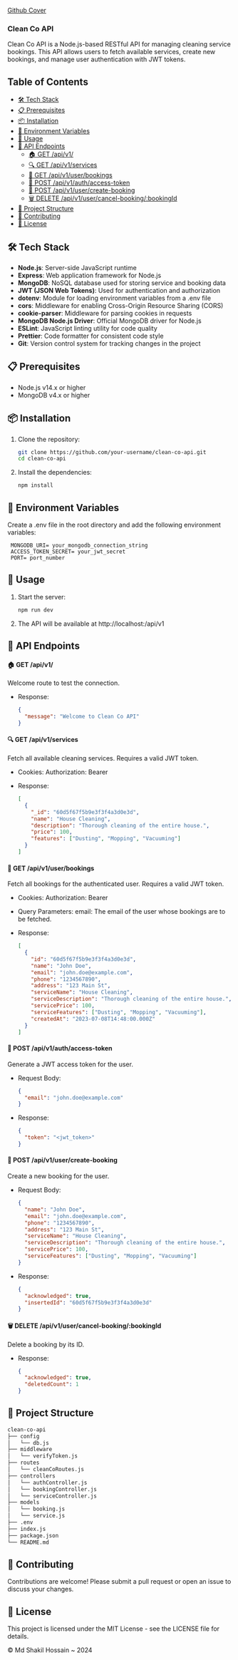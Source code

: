 [Github Cover](/cover.png)

### Clean Co API

Clean Co API is a Node.js-based RESTful API for managing cleaning service bookings. This API allows users to fetch available services, create new bookings, and manage user authentication with JWT tokens.

## Table of Contents

- [🛠️ Tech Stack](#tech-stack)
- [📋 Prerequisites](#prerequisites)
- [📦 Installation](#installation)
- [🔧 Environment Variables](#environment-variables)
- [🚀 Usage](#usage)
- [📡 API Endpoints](#api-endpoints)
  - [🏠 GET /api/v1/](#get-apiv1)
  - [🔍 GET /api/v1/services](#get-apiv1services)
  - [📨 GET /api/v1/user/bookings](#get-apiv1userbookings)
  - [🔑 POST /api/v1/auth/access-token](#post-apiv1authaccess-token)
  - [📝 POST /api/v1/user/create-booking](#post-apiv1usercreate-booking)
  - [🗑️ DELETE /api/v1/user/cancel-booking/:bookingId](#delete-apiv1usercancel-bookingbookingid)
- [📂 Project Structure](#project-structure)
- [🤝 Contributing](#contributing)
- [📜 License](#license)

## 🛠️ Tech Stack

- **Node.js**: Server-side JavaScript runtime
- **Express**: Web application framework for Node.js
- **MongoDB**: NoSQL database used for storing service and booking data
- **JWT (JSON Web Tokens)**: Used for authentication and authorization
- **dotenv**: Module for loading environment variables from a .env file
- **cors**: Middleware for enabling Cross-Origin Resource Sharing (CORS)
- **cookie-parser**: Middleware for parsing cookies in requests
- **MongoDB Node.js Driver**: Official MongoDB driver for Node.js
- **ESLint**: JavaScript linting utility for code quality
- **Prettier**: Code formatter for consistent code style
- **Git**: Version control system for tracking changes in the project


## 📋 Prerequisites

- Node.js v14.x or higher
- MongoDB v4.x or higher

## 📦 Installation

1. Clone the repository:

   ```bash
   git clone https://github.com/your-username/clean-co-api.git
   cd clean-co-api
   ```

2. Install the dependencies:
   ```bash
   npm install
   ```
## 🔧 Environment Variables
 Create a .env file in the root directory and add the following environment variables:

   ```code
    MONGODB_URI= your_mongodb_connection_string
    ACCESS_TOKEN_SECRET= your_jwt_secret
    PORT= port_number
   ```

## 🚀 Usage

1. Start the server:

   ```bash
   npm run dev
   ```

2. The API will be available at http://localhost:<PORT>/api/v1

## 📡 API Endpoints

#### 🏠 GET /api/v1/

Welcome route to test the connection.

- Response:

  ```json
  {
    "message": "Welcome to Clean Co API"
  }
  ```

#### 🔍 GET /api/v1/services

Fetch all available cleaning services. Requires a valid JWT token.

- Cookies:
  Authorization: Bearer <token>

- Response:

  ```json
  [
    {
      "_id": "60d5f67f5b9e3f3f4a3d0e3d",
      "name": "House Cleaning",
      "description": "Thorough cleaning of the entire house.",
      "price": 100,
      "features": ["Dusting", "Mopping", "Vacuuming"]
    }
  ]
  ```

#### 📨 GET /api/v1/user/bookings

Fetch all bookings for the authenticated user. Requires a valid JWT token.

- Cookies:
  Authorization: Bearer <token>

- Query Parameters:
  email: The email of the user whose bookings are to be fetched.

- Response:

  ```json
  [
    {
      "id": "60d5f67f5b9e3f3f4a3d0e3d",
      "name": "John Doe",
      "email": "john.doe@example.com",
      "phone": "1234567890",
      "address": "123 Main St",
      "serviceName": "House Cleaning",
      "serviceDescription": "Thorough cleaning of the entire house.",
      "servicePrice": 100,
      "serviceFeatures": ["Dusting", "Mopping", "Vacuuming"],
      "createdAt": "2023-07-08T14:48:00.000Z"
    }
  ]
  ```

#### 🔑 POST /api/v1/auth/access-token

Generate a JWT access token for the user.

- Request Body:

  ```json
  {
    "email": "john.doe@example.com"
  }
  ```

- Response:
  ```json
  {
    "token": "<jwt_token>"
  }
  ```

#### 📝 POST /api/v1/user/create-booking

Create a new booking for the user.

- Request Body:
  ```json
  {
    "name": "John Doe",
    "email": "john.doe@example.com",
    "phone": "1234567890",
    "address": "123 Main St",
    "serviceName": "House Cleaning",
    "serviceDescription": "Thorough cleaning of the entire house.",
    "servicePrice": 100,
    "serviceFeatures": ["Dusting", "Mopping", "Vacuuming"]
  }
  ```
- Response:

  ```json
  {
    "acknowledged": true,
    "insertedId": "60d5f67f5b9e3f3f4a3d0e3d"
  }
  ```

#### 🗑️ DELETE /api/v1/user/cancel-booking/:bookingId

Delete a booking by its ID.

- Response:
  ```json
  {
    "acknowledged": true,
    "deletedCount": 1
  }
  ```

## 📂 Project Structure
```bash
clean-co-api
├── config
│   └── db.js
├── middleware
│   └── verifyToken.js
├── routes
│   └── cleanCoRoutes.js
├── controllers
│   └── authController.js
│   └── bookingController.js
│   └── serviceController.js
├── models
│   └── booking.js
│   └── service.js
├── .env
├── index.js
├── package.json
└── README.md

```

## 🤝 Contributing
Contributions are welcome! Please submit a pull request or open an issue to discuss your changes.

## 📜 License
This project is licensed under the MIT License - see the LICENSE file for details.

&copy; Md Shakil Hossain ~ 2024 
